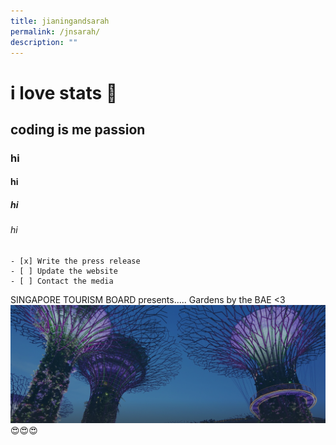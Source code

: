 ```yaml
---
title: jianingandsarah
permalink: /jnsarah/
description: ""
---
```

# i love stats 💖
## coding is me passion
### hi
#### hi
##### hi
###### hi
    - [x] Write the press release
    - [ ] Update the website
    - [ ] Contact the media
SINGAPORE TOURISM BOARD presents..... Gardens by the BAE &lt;3
![gbtb slay](/images/hero-banner.png)
😍😍😍